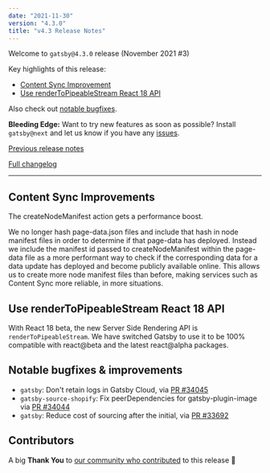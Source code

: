 ```yaml
---
date: "2021-11-30"
version: "4.3.0"
title: "v4.3 Release Notes"
---
```


Welcome to `gatsby@4.3.0` release (November 2021 #3)

Key highlights of this release:

- [Content Sync Improvement](#content-sync-improvements)
- [Use renderToPipeableStream React 18 API](#use-renderToPipeableStream-react-18-API)

Also check out [notable bugfixes](#notable-bugfixes--improvements).

**Bleeding Edge:** Want to try new features as soon as possible? Install `gatsby@next` and let us know
if you have any [issues](https://github.com/gatsbyjs/gatsby/issues).

[Previous release notes](/docs/reference/release-notes/v4.2)

[Full changelog](https://github.com/gatsbyjs/gatsby/compare/gatsby@4.3.0-next.0...gatsby@4.3.0)

---

## Content Sync Improvements

The createNodeManifest action gets a performance boost.

We no longer hash page-data.json files and include that hash in node manifest files in order to determine if that page-data has deployed. Instead we include the manifest id passed to createNodeManifest within the page-data file as a more performant way to check if the corresponding data for a data update has deployed and become publicly available online. This allows us to create more node manifest files than before, making services such as Content Sync more reliable, in more situations.

## Use renderToPipeableStream React 18 API

With React 18 beta, the new Server Side Rendering API is `renderToPipeableStream`. We have switched Gatsby to use it to be 100% compatible with react@beta and the latest react@alpha packages.

## Notable bugfixes & improvements

- `gatsby`: Don't retain logs in Gatsby Cloud, via [PR #34045](https://github.com/gatsbyjs/gatsby/pull/34045)
- `gatsby-source-shopify`: Fix peerDependencies for gatsby-plugin-image via [PR #34044](https://github.com/gatsbyjs/gatsby/pull/34044)
- `gatsby`: Reduce cost of sourcing after the initial, via [PR #33692](https://github.com/gatsbyjs/gatsby/pull/33692)

## Contributors

A big **Thank You** to [our community who contributed](https://github.com/gatsbyjs/gatsby/compare/gatsby@4.3.0-next.0...gatsby@4.32.0) to this release 💜
